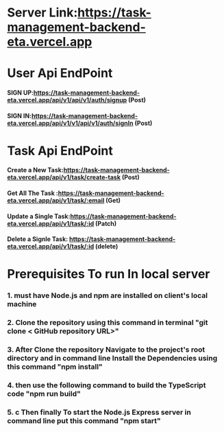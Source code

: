 # Server Link:https://task-management-backend-eta.vercel.app

# User Api EndPoint

#### SIGN UP:https://task-management-backend-eta.vercel.app/api/v1/api/v1/auth/signup (Post)

#### SIGN IN:https://task-management-backend-eta.vercel.app/api/v1/v1/api/v1/auth/signIn (Post)

# Task Api EndPoint

#### Create a New Task:https://task-management-backend-eta.vercel.app/api/v1/task/create-task (Post)

#### Get All The Task :https://task-management-backend-eta.vercel.app/api/v1/task/:email (Get)

#### Update a Single Task:https://task-management-backend-eta.vercel.app/api/v1/task/:id (Patch)

#### Delete a Signle Task: https://task-management-backend-eta.vercel.app/api/v1/task/:id (delete)

# Prerequisites To run In local server

### 1. must have Node.js and npm are installed on client's local machine

### 2. Clone the repository using this command in terminal "git clone < GitHub repository URL>"

### 3. After Clone the repository Navigate to the project's root directory and in command line Install the Dependencies using this command "npm install"

### 4. then use the following command to build the TypeScript code "npm run build"

### 5. c Then finally To start the Node.js Express server in command line put this command "npm start"

